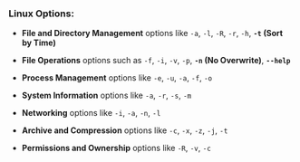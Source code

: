 ### Linux Options:

- **File and Directory Management** options like `-a`, `-l`, `-R`, `-r`, `-h`, **`-t` (Sort by Time)** 

- **File Operations** options such as `-f`, `-i`, `-v`, `-p`, **`-n` (No Overwrite)**, **`--help`** 

- **Process Management** options like `-e`, `-u`, `-a`, `-f`, `-o` 

- **System Information** options like `-a`, `-r`, `-s`, `-m` 

- **Networking** options like `-i`, `-a`, `-n`, `-l`

- **Archive and Compression** options like `-c`, `-x`, `-z`, `-j`, `-t`
 
- **Permissions and Ownership** options like `-R`, `-v`, `-c` 